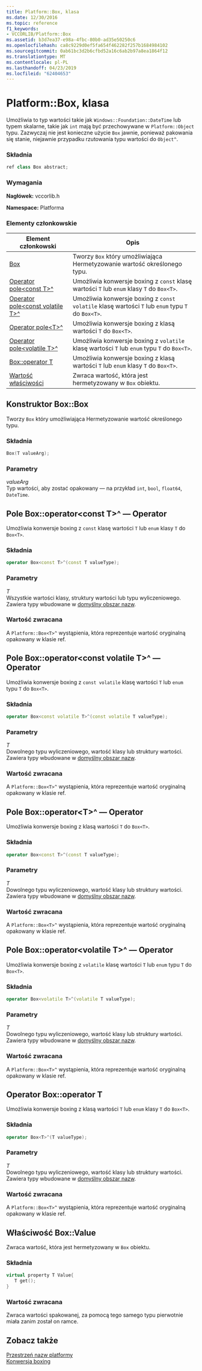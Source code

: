 ```yaml
---
title: Platform::Box, klasa
ms.date: 12/30/2016
ms.topic: reference
f1_keywords:
- VCCORLIB/Platform::Box
ms.assetid: b3d7ea37-e98a-4fbc-80b0-ad35e50250c6
ms.openlocfilehash: ca8c9229d0ef5fa654f462282f257b1684984102
ms.sourcegitcommit: 0ab61bc3d2b6cfbd52a16c6ab2b97a8ea1864f12
ms.translationtype: MT
ms.contentlocale: pl-PL
ms.lasthandoff: 04/23/2019
ms.locfileid: "62404653"
---
```

# <a name="platformbox-class"></a>Platform::Box, klasa

Umożliwia to typ wartości takie jak `Windows::Foundation::DateTime` lub typem skalarne, takie jak `int` mają być przechowywane w `Platform::Object` typu. Zazwyczaj nie jest konieczne użycie `Box` jawnie, ponieważ pakowania się stanie, niejawnie przypadku rzutowania typu wartości do `Object^`.

### <a name="syntax"></a>Składnia

```cpp
ref class Box abstract;
```

### <a name="requirements"></a>Wymagania

**Nagłówek:** vccorlib.h

**Namespace:** Platforma

### <a name="members"></a>Elementy członkowskie

|Element członkowski|Opis|
|------------|-----------------|
|[Box](#ctor) | Tworzy `Box` który umożliwiająca Hermetyzowanie wartość określonego typu. |
|[Operator pole&lt;const T&gt;^](#box-const-t) | Umożliwia konwersje boxing z `const` klasę wartości `T` lub `enum` klasy `T` do `Box<T>`. |
|[Operator pole&lt;const volatile T&gt;^](#box-const-volatile-t) | Umożliwia konwersje boxing z `const volatile` klasę wartości `T` lub `enum` typu `T` do `Box<T>`. |
|[Operator pole&lt;T&gt;^](#box-t) | Umożliwia konwersje boxing z klasą wartości `T` do `Box<T>`. |
|[Operator pole&lt;volatile T&gt;^](#box-volatile-t) | Umożliwia konwersje boxing z `volatile` klasę wartości `T` lub `enum` typu `T` do `Box<T>`. |
|[Box::operator T](#t) | Umożliwia konwersje boxing z klasą wartości `T` lub `enum` klasy `T` do `Box<T>`. |
|[Wartość właściwości](#value) | Zwraca wartość, która jest hermetyzowany w `Box` obiektu. |

## <a name="ctor"></a> Konstruktor Box::Box

Tworzy `Box` który umożliwiająca Hermetyzowanie wartość określonego typu.

### <a name="syntax"></a>Składnia

```cpp
Box(T valueArg);
```

### <a name="parameters"></a>Parametry

*valueArg*<br/>
Typ wartości, aby zostać opakowany — na przykład `int`, `bool`, `float64`, `DateTime`.

## <a name="box-const-t"></a> Pole Box::operator&lt;const T&gt;^ — Operator

Umożliwia konwersje boxing z `const` klasę wartości `T` lub `enum` klasy `T` do `Box<T>`.

### <a name="syntax"></a>Składnia

```cpp
operator Box<const T>^(const T valueType);
```

### <a name="parameters"></a>Parametry

*T*<br/>
Wszystkie wartości klasy, struktury wartości lub typu wyliczeniowego. Zawiera typy wbudowane w [domyślny obszar nazw](../cppcx/default-namespace.md).

### <a name="return-value"></a>Wartość zwracana

A `Platform::Box<T>^` wystąpienia, która reprezentuje wartość oryginalną opakowany w klasie ref.

## <a name="box-const-volatile-t"></a> Pole Box::operator&lt;const volatile T&gt;^ — Operator

Umożliwia konwersje boxing z `const volatile` klasę wartości `T` lub `enum` typu `T` do `Box<T>`.

### <a name="syntax"></a>Składnia

```cpp
operator Box<const volatile T>^(const volatile T valueType);
```

### <a name="parameters"></a>Parametry

*T*<br/>
Dowolnego typu wyliczeniowego, wartość klasy lub struktury wartości. Zawiera typy wbudowane w [domyślny obszar nazw](../cppcx/default-namespace.md).

### <a name="return-value"></a>Wartość zwracana

A `Platform::Box<T>^` wystąpienia, która reprezentuje wartość oryginalną opakowany w klasie ref.

## <a name="box-t"></a> Pole Box::operator&lt;T&gt;^ — Operator

Umożliwia konwersje boxing z klasą wartości `T` do `Box<T>`.

### <a name="syntax"></a>Składnia

```cpp
operator Box<const T>^(const T valueType);
```

### <a name="parameters"></a>Parametry

*T*<br/>
Dowolnego typu wyliczeniowego, wartość klasy lub struktury wartości. Zawiera typy wbudowane w [domyślny obszar nazw](../cppcx/default-namespace.md).

### <a name="return-value"></a>Wartość zwracana

A `Platform::Box<T>^` wystąpienia, która reprezentuje wartość oryginalną opakowany w klasie ref.

## <a name="box-volatile-t"></a> Pole Box::operator&lt;volatile T&gt;^ — Operator

Umożliwia konwersje boxing z `volatile` klasę wartości `T` lub `enum` typu `T` do `Box<T>`.

### <a name="syntax"></a>Składnia

```cpp
operator Box<volatile T>^(volatile T valueType);
```

### <a name="parameters"></a>Parametry

*T*<br/>
Dowolnego typu wyliczeniowego, wartość klasy lub struktury wartości. Zawiera typy wbudowane w [domyślny obszar nazw](../cppcx/default-namespace.md).

### <a name="return-value"></a>Wartość zwracana

A `Platform::Box<T>^` wystąpienia, która reprezentuje wartość oryginalną opakowany w klasie ref.

## <a name="t"></a>  Operator Box::operator T

Umożliwia konwersje boxing z klasą wartości `T` lub `enum` klasy `T` do `Box<T>`.

### <a name="syntax"></a>Składnia

```cpp
operator Box<T>^(T valueType);
```

### <a name="parameters"></a>Parametry

*T*<br/>
Dowolnego typu wyliczeniowego, wartość klasy lub struktury wartości. Zawiera typy wbudowane w [domyślny obszar nazw](../cppcx/default-namespace.md).

### <a name="return-value"></a>Wartość zwracana

A `Platform::Box<T>^` wystąpienia, która reprezentuje wartość oryginalną opakowany w klasie ref.

## <a name="value"></a> Właściwość Box::Value

Zwraca wartość, która jest hermetyzowany w `Box` obiektu.

### <a name="syntax"></a>Składnia

```cpp
virtual property T Value{
   T get();
}
```

### <a name="return-value"></a>Wartość zwracana

Zwraca wartości spakowanej, za pomocą tego samego typu pierwotnie miała zanim został on ramce.

## <a name="see-also"></a>Zobacz także

[Przestrzeń nazw platformy](../cppcx/platform-namespace-c-cx.md)<br/>
[Konwersja boxing](../cppcx/boxing-c-cx.md)
